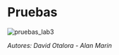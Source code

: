 # **Pruebas**

![pruebas_lab3](https://user-images.githubusercontent.com/46855679/73903304-be03b700-4866-11ea-9f13-cb9a69e427e8.PNG)


_Autores: David Otalora - Alan Marin_